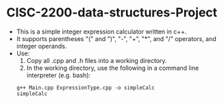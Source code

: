 # CISC-2200-data-structures-Project
* This is a simple integer expression calculator written in c++.
* It supports parentheses "(" and ")", "-", "+", "*", and "/" operators, and integer operands.
* Use: 
    1. Copy all .cpp and .h files into a working directory.
    2. In the working directory, use the following in a command line interpreter (e.g. bash):
    ```
    g++ Main.cpp ExpressionType.cpp -o simpleCalc
    simpleCalc
    ```

